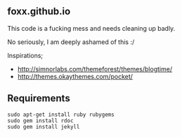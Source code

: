 ## foxx.github.io

This code is a fucking mess and needs cleaning up badly. 

No seriously, I am deeply ashamed of this :/

Inspirations;

* http://simnorlabs.com/themeforest/themes/blogtime/
* http://themes.okaythemes.com/pocket/

## Requirements

```
sudo apt-get install ruby rubygems
sudo gem install rdoc
sudo gem install jekyll

```
